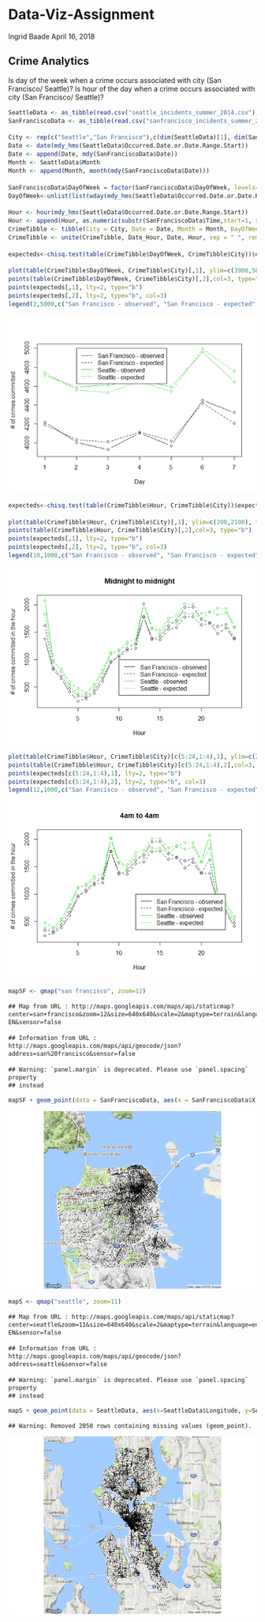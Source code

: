 Data-Viz-Assignment
================
Ingrid Baade
April 16, 2018

Crime Analytics
---------------

Is day of the week when a crime occurs associated with city (San Francisco/ Seattle)? Is hour of the day when a crime occurs associated with city (San Francisco/ Seattle)?

``` r
SeattleData <- as_tibble(read.csv("seattle_incidents_summer_2014.csv"))
SanFranciscoData <- as_tibble(read.csv("sanfrancisco_incidents_summer_2014.csv"))

City <- rep(c("Seattle","San Francisco"),c(dim(SeattleData)[1], dim(SanFranciscoData)[1]))      
Date <- date(mdy_hms(SeattleData$Occurred.Date.or.Date.Range.Start))
Date <- append(Date, mdy(SanFranciscoData$Date))
Month <- SeattleData$Month
Month <- append(Month, month(mdy(SanFranciscoData$Date)))

SanFranciscoData$DayOfWeek = factor(SanFranciscoData$DayOfWeek, levels=c("Sunday","Monday","Tuesday","Wednesday","Thursday","Friday","Saturday"),ordered=TRUE)
DayOfWeek<-unlist(list(wday(mdy_hms(SeattleData$Occurred.Date.or.Date.Range.Start), label=TRUE, abbr = FALSE), SanFranciscoData$DayOfWeek))

Hour <- hour(mdy_hms(SeattleData$Occurred.Date.or.Date.Range.Start))
Hour <- append(Hour, as.numeric(substr(SanFranciscoData$Time,start=1, stop=2)))
CrimeTibble <- tibble(City = City, Date = Date, Month = Month, DayOfWeek = DayOfWeek, Hour = Hour)
CrimeTibble <- unite(CrimeTibble, Date_Hour, Date, Hour, sep = " ", remove = FALSE)

expecteds<-chisq.test(table(CrimeTibble$DayOfWeek, CrimeTibble$City))$expected

plot(table(CrimeTibble$DayOfWeek, CrimeTibble$City)[,1], ylim=c(3900,5000), type="b", ylab="# of crimes committed", xlab="Day")
points(table(CrimeTibble$DayOfWeek, CrimeTibble$City)[,2],col=3, type="b")
points(expecteds[,1], lty=2, type="b")
points(expecteds[,2], lty=2, type="b", col=3)
legend(2,5000,c("San Francisco - observed", "San Francisco - expected", "Seattle - observed", "Seattle - expected"), col=c(1,1,3,3), lty=c(1,2,1,2))
```

![](Crime-Analytics-Data-Viz_files/figure-markdown_github/rearrange-1.png)

``` r
expecteds<-chisq.test(table(CrimeTibble$Hour, CrimeTibble$City))$expected

plot(table(CrimeTibble$Hour, CrimeTibble$City)[,1], ylim=c(200,2100), type="b", main="Midnight to midnight", xlab="Hour", ylab="# of crimes committed in the hour")
points(table(CrimeTibble$Hour, CrimeTibble$City)[,2],col=3, type="b")
points(expecteds[,1], lty=2, type="b")
points(expecteds[,2], lty=2, type="b", col=3)
legend(10,1000,c("San Francisco - observed", "San Francisco - expected", "Seattle - observed", "Seattle - expected"), col=c(1,1,3,3), lty=c(1,2,1,2))
```

![](Crime-Analytics-Data-Viz_files/figure-markdown_github/rearrange-2.png)

``` r
plot(table(CrimeTibble$Hour, CrimeTibble$City)[c(5:24,1:4),1], ylim=c(200,2100), type="b", main="4am to 4am", xlab="Hour", ylab="# of crimes committed in the hour")
points(table(CrimeTibble$Hour, CrimeTibble$City)[c(5:24,1:4),2],col=3, type="b")
points(expecteds[c(5:24,1:4),1], lty=2, type="b")
points(expecteds[c(5:24,1:4),2], lty=2, type="b", col=3)
legend(12,1000,c("San Francisco - observed", "San Francisco - expected", "Seattle - observed", "Seattle - expected"), col=c(1,1,3,3), lty=c(1,2,1,2))
```

![](Crime-Analytics-Data-Viz_files/figure-markdown_github/rearrange-3.png)

``` r
mapSF <- qmap("san francisco", zoom=12)
```

    ## Map from URL : http://maps.googleapis.com/maps/api/staticmap?center=san+francisco&zoom=12&size=640x640&scale=2&maptype=terrain&language=en-EN&sensor=false

    ## Information from URL : http://maps.googleapis.com/maps/api/geocode/json?address=san%20francisco&sensor=false

    ## Warning: `panel.margin` is deprecated. Please use `panel.spacing` property
    ## instead

``` r
mapSF + geom_point(data = SanFranciscoData, aes(x = SanFranciscoData$X, y = SanFranciscoData$Y), color="black", size=.2, alpha=0.2)
```

![](Crime-Analytics-Data-Viz_files/figure-markdown_github/SanFranciscoMap-1.png)

``` r
mapS <- qmap("seattle", zoom=11)
```

    ## Map from URL : http://maps.googleapis.com/maps/api/staticmap?center=seattle&zoom=11&size=640x640&scale=2&maptype=terrain&language=en-EN&sensor=false

    ## Information from URL : http://maps.googleapis.com/maps/api/geocode/json?address=seattle&sensor=false

    ## Warning: `panel.margin` is deprecated. Please use `panel.spacing` property
    ## instead

``` r
mapS + geom_point(data = SeattleData, aes(x=SeattleData$Longitude, y=SeattleData$Latitude), color="black", size=.2, alpha=.2)
```

    ## Warning: Removed 2050 rows containing missing values (geom_point).

![](Crime-Analytics-Data-Viz_files/figure-markdown_github/SeattleMap-1.png)
